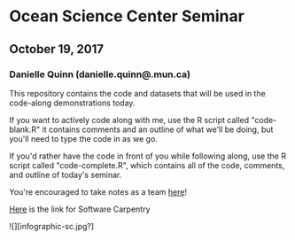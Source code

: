 # Ocean Science Center Seminar
## October 19, 2017
### Danielle Quinn (danielle.quinn@.mun.ca)

This repository contains the code and datasets that will be used in the code-along demonstrations today.

If you want to actively code along with me, use the R script called "code-blank.R" it contains comments and an outline of what we'll be doing, but you'll need to type the code in as we go.

If you'd rather have the code in front of you while following along, use the R script called "code-complete.R", which contains all of the code, comments, and outline of today's seminar.

You're encouraged to take notes as a team [here](https://etherpad.net/p/osc-19october2017)!

[Here](https://software-carpentry.org/) is the link for Software Carpentry 

![][infographic-sc.jpg?]
